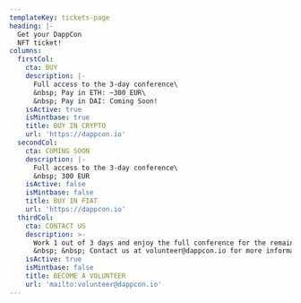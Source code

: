 ```yaml
---
templateKey: tickets-page
heading: |-
  Get your DappCon
  NFT ticket!
columns:
  firstCol:
    cta: BUY
    description: |-
      Full access to the 3-day conference\
      &nbsp; Pay in ETH: ~300 EUR\
      &nbsp; Pay in DAI: Coming Soon!
    isActive: true
    isMintbase: true
    title: BUY IN CRYPTO
    url: 'https://dappcon.io'
  secondCol:
    cta: COMING SOON
    description: |-
      Full access to the 3-day conference\
      &nbsp; 300 EUR
    isActive: false
    isMintbase: false
    title: BUY IN FIAT
    url: 'https://dappcon.io'
  thirdCol:
    cta: CONTACT US
    description: >-
      Work 1 out of 3 days and enjoy the full conference for the remaining days!
      &nbsp; &nbsp; Contact us at volunteer@dappcon.io for more informations
    isActive: true
    isMintbase: false
    title: BECOME A VOLUNTEER
    url: 'mailto:volunteer@dappcon.io'
---
```


